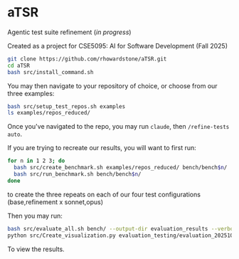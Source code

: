 # aTSR
Agentic test suite refinement (_in progress_)


Created as a project for CSE5095: AI for Software Development (Fall 2025)


```bash
git clone https://github.com/rhowardstone/aTSR.git
cd aTSR
bash src/install_command.sh
```

You may then navigate to your repository of choice, or choose from our three examples:

```bash
bash src/setup_test_repos.sh examples
ls examples/repos_reduced/
```

Once you've navigated to the repo, you may run ```claude```, then ```/refine-tests auto```.

If you are trying to recreate our results, you will want to first run: 

```bash
for n in 1 2 3; do
  bash src/create_benchmark.sh examples/repos_reduced/ bench/bench$n/
  bash src/run_benchmark.sh bench/bench$n/
done
```

to create the three repeats on each of our four test configurations (base,refinement x sonnet,opus)


Then you may run:
```bash
bash src/evaluate_all.sh bench/ --output-dir evaluation_results --verbose
python src/Create_visualization.py evaluation_testing/evaluation_20251001_085526/summary.json evaluation_testing/evaluation_20251001_085526/summary-plot.png
```


To view the results.

